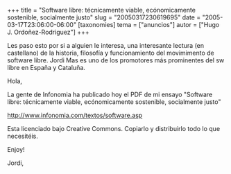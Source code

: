 +++
title = "Software libre: técnicamente viable, ecónomicamente sostenible, socialmente justo"
slug = "20050317230619695"
date = "2005-03-17T23:06:00-06:00"
[taxonomies]
tema = ["anuncios"]
autor = ["Hugo J. Ordoñez-Rodriguez"]
+++

Les paso esto por si a alguien le interesa, una interesante lectura (en
castellano) de la historia, filosofía y funcionamiento del movimimento
de software libre. Jordi Mas es uno de los promotores más prominentes
del sw libre en España y Cataluña.

<!-- more -->
Hola,

La gente de Infonomia ha publicado hoy el PDF de mi ensayo
&quot;Software libre: técnicamente viable, ecónomicamente sostenible,
socialmente justo&quot;

<http://www.infonomia.com/textos/software.asp>

Esta licenciado bajo Creative Commons. Copiarlo y distribuirlo todo lo
que necesitéis.

Enjoy!

Jordi,
